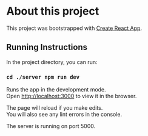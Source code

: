 # About this project

This project was bootstrapped with [Create React App](https://github.com/facebook/create-react-app).

## Running Instructions

In the project directory, you can run:

### `cd ./server npm run dev`

Runs the app in the development mode.\
Open [http://localhost:3000](http://localhost:3000) to view it in the browser.

The page will reload if you make edits.\
You will also see any lint errors in the console.

The server is running on port 5000.